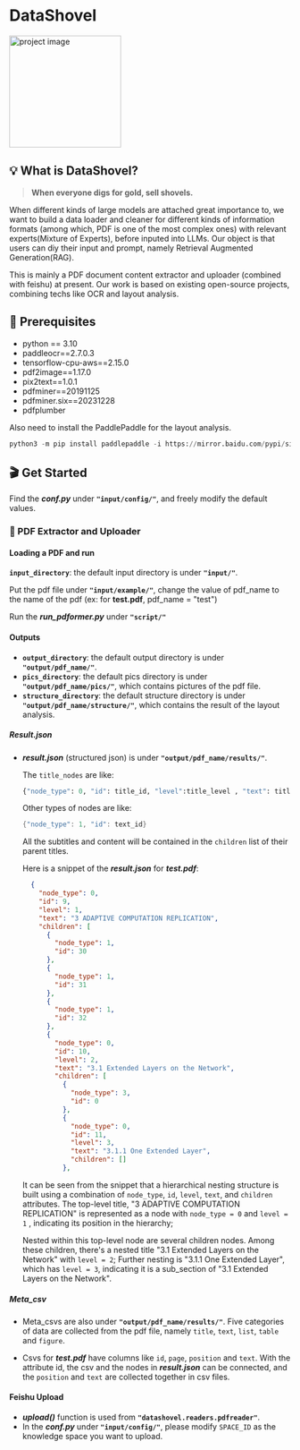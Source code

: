 # DataShovel
<img src="https://github.com/user-attachments/assets/a362d4c2-f366-40c1-b045-12526c5e0af0" alt="project image" width="200" height="200"/>

## 💡 What is DataShovel?

> **When everyone digs for gold, sell shovels.**

When different kinds of large models are attached great importance to, we want to build a data loader and cleaner for different kinds of information formats (among which, PDF is one of the most complex ones) with relevant experts(Mixture of Experts), before inputed into LLMs. Our object is that users can diy their input and prompt, namely Retrieval Augmented Generation(RAG).

This is mainly a PDF document content extractor and uploader (combined with feishu) at present. Our work is based on existing open-source projects, combining techs like OCR and layout analysis. 

## 📝 Prerequisites

- python == 3.10
- paddleocr==2.7.0.3
- tensorflow-cpu-aws==2.15.0
- pdf2image==1.17.0
- pix2text==1.0.1
- pdfminer==20191125
- pdfminer.six==20231228
- pdfplumber

Also need to install the PaddlePaddle for the layout analysis.

```python
python3 -m pip install paddlepaddle -i https://mirror.baidu.com/pypi/simple
```

## 🎬 Get Started

Find the ***conf.py*** under **`"input/config/"`**, and freely modify the default values.

### 🚀 PDF Extractor and Uploader

#### **Loading a PDF and run**

**`input_directory`**: the default input directory is under **`"input/"`**.

Put the pdf file under **`"input/example/"`**, change the value of pdf_name to the name of the pdf (ex: for **test.pdf**, pdf_name = "test")

Run the ***run_pdformer.py*** under **`"script/"`**

#### **Outputs**

- **`output_directory`**: the default output directory is under **`"output/pdf_name/"`**.
- **`pics_directory`**: the default pics directory is under **`"output/pdf_name/pics/"`**, which contains pictures of the pdf file.
- **`structure_directory`**: the default structure directory is under **`"output/pdf_name/structure/"`**, which contains the result of the layout analysis.

##### **Result.json**

- ***result.json*** (structured json) is under **`"output/pdf_name/results/"`**.

  The `title_nodes` are like: 

  ```python
  {"node_type": 0, "id": title_id, "level":title_level , "text": title_text, "children": []}
  ```

  Other types of nodes are like:

  ```c
  {"node_type": 1, "id": text_id}
  ```

  All the subtitles and content will be contained in the `children` list of their parent titles.

  Here is a snippet of the ***result.json*** for ***test.pdf***:

  ```json
    {
      "node_type": 0,
      "id": 9,
      "level": 1,
      "text": "3 ADAPTIVE COMPUTATION REPLICATION",
      "children": [
        {
          "node_type": 1,
          "id": 30
        },
        {
          "node_type": 1,
          "id": 31
        },
        {
          "node_type": 1,
          "id": 32
        },
        {
          "node_type": 0,
          "id": 10,
          "level": 2,
          "text": "3.1 Extended Layers on the Network",
          "children": [
            {
              "node_type": 3,
              "id": 0
            },
            {
              "node_type": 0,
              "id": 11,
              "level": 3,
              "text": "3.1.1 One Extended Layer",
              "children": []
            },
  ```

  It can be seen from the snippet that a hierarchical nesting structure is built using a combination of `node_type`, `id`, `level`, `text`, and `children` attributes. The top-level title, "3 ADAPTIVE COMPUTATION REPLICATION" is represented as a node with `node_type = 0` and `level = 1` , indicating its position in the hierarchy;

  Nested within this top-level node are several children nodes. Among these children, there's a nested title "3.1 Extended Layers on the Network" with `level = 2`; Further nesting is "3.1.1 One Extended Layer", which has  `level = 3`, indicating it is a sub_section of "3.1 Extended Layers on the Network".

##### **Meta_csv**

- Meta_csvs are also under **`"output/pdf_name/results/"`**. Five categories of data are collected from the pdf file, namely `title`, `text`, `list`, `table` and `figure`. 

- Csvs for ***test.pdf*** have columns like  `id`, `page`, `position` and `text`. With the attribute id, the csv and the nodes in ***result.json*** can be connected, and the `position` and `text` are collected together in csv files.

#### **Feishu Upload**

- ***upload()*** function is used from **`"datashovel.readers.pdfreader"`**.
- In the ***conf.py*** under **`"input/config/"`**, please modify `SPACE_ID` as the knowledge space you want to upload.
